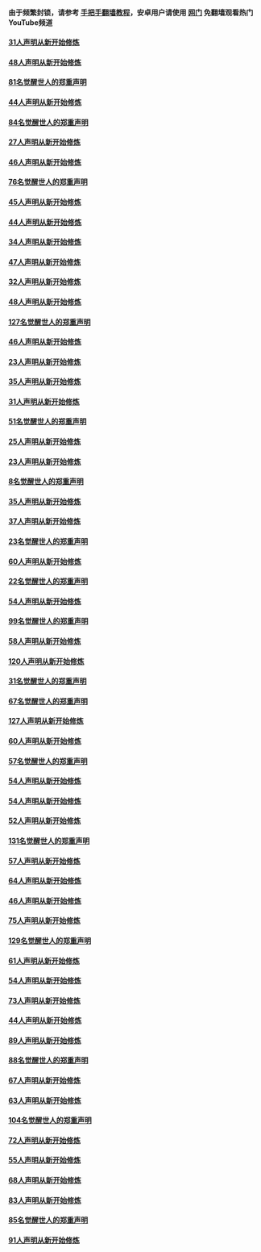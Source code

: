 #### 由于频繁封锁，请参考 [手把手翻墙教程](https://github.com/gfw-breaker/guides/wiki/)，安卓用户请使用 [网门](https://github.com/gfw-breaker/nogfw/blob/master/dl.md?t=03080000) 免翻墙观看热门YouTube频道 

#### [31人声明从新开始修炼](../pages/91/421763.md?t=03080000) 

#### [48人声明从新开始修炼](../pages/91/421605.md?t=03080000) 

#### [81名觉醒世人的郑重声明](../pages/91/421656.md?t=03080000) 

#### [44人声明从新开始修炼](../pages/91/421544.md?t=03080000) 

#### [84名觉醒世人的郑重声明](../pages/91/421543.md?t=03080000) 

#### [27人声明从新开始修炼](../pages/91/421465.md?t=03080000) 

#### [46人声明从新开始修炼](../pages/91/421454.md?t=03080000) 

#### [76名觉醒世人的郑重声明](../pages/91/421453.md?t=03080000) 

#### [45人声明从新开始修炼](../pages/91/421452.md?t=03080000) 

#### [44人声明从新开始修炼](../pages/91/421422.md?t=03080000) 

#### [34人声明从新开始修炼](../pages/91/421322.md?t=03080000) 

#### [47人声明从新开始修炼](../pages/91/421264.md?t=03080000) 

#### [32人声明从新开始修炼](../pages/91/421225.md?t=03080000) 

#### [48人声明从新开始修炼](../pages/91/421202.md?t=03080000) 

#### [127名觉醒世人的郑重声明](../pages/91/421224.md?t=03080000) 

#### [46人声明从新开始修炼](../pages/91/421203.md?t=03080000) 

#### [23人声明从新开始修炼](../pages/91/421138.md?t=03080000) 

#### [35人声明从新开始修炼](../pages/91/421122.md?t=03080000) 

#### [31人声明从新开始修炼](../pages/91/421081.md?t=03080000) 

#### [51名觉醒世人的郑重声明](../pages/91/421080.md?t=03080000) 

#### [25人声明从新开始修炼](../pages/91/421020.md?t=03080000) 

#### [23人声明从新开始修炼](../pages/91/420884.md?t=03080000) 

#### [8名觉醒世人的郑重声明](../pages/91/420883.md?t=03080000) 

#### [35人声明从新开始修炼](../pages/91/420809.md?t=03080000) 

#### [37人声明从新开始修炼](../pages/91/420766.md?t=03080000) 

#### [23名觉醒世人的郑重声明](../pages/91/420765.md?t=03080000) 

#### [60人声明从新开始修炼](../pages/91/420727.md?t=03080000) 

#### [22名觉醒世人的郑重声明](../pages/91/420726.md?t=03080000) 

#### [54人声明从新开始修炼](../pages/91/420529.md?t=03080000) 

#### [99名觉醒世人的郑重声明](../pages/91/420528.md?t=03080000) 

#### [58人声明从新开始修炼](../pages/91/420198.md?t=03080000) 

#### [120人声明从新开始修炼](../pages/91/420141.md?t=03080000) 

#### [31名觉醒世人的郑重声明](../pages/91/420197.md?t=03080000) 

#### [67名觉醒世人的郑重声明](../pages/91/420140.md?t=03080000) 

#### [127人声明从新开始修炼](../pages/91/420082.md?t=03080000) 

#### [60人声明从新开始修炼](../pages/91/420081.md?t=03080000) 

#### [57名觉醒世人的郑重声明](../pages/91/420080.md?t=03080000) 

#### [54人声明从新开始修炼](../pages/91/419533.md?t=03080000) 

#### [54人声明从新开始修炼](../pages/91/419532.md?t=03080000) 

#### [52人声明从新开始修炼](../pages/91/419531.md?t=03080000) 

#### [131名觉醒世人的郑重声明](../pages/91/419530.md?t=03080000) 

#### [57人声明从新开始修炼](../pages/91/419430.md?t=03080000) 

#### [64人声明从新开始修炼](../pages/91/419429.md?t=03080000) 

#### [46人声明从新开始修炼](../pages/91/419428.md?t=03080000) 

#### [75人声明从新开始修炼](../pages/91/419427.md?t=03080000) 

#### [129名觉醒世人的郑重声明](../pages/91/419426.md?t=03080000) 

#### [61人声明从新开始修炼](../pages/91/419198.md?t=03080000) 

#### [54人声明从新开始修炼](../pages/91/419197.md?t=03080000) 

#### [73人声明从新开始修炼](../pages/91/419196.md?t=03080000) 

#### [44人声明从新开始修炼](../pages/91/419075.md?t=03080000) 

#### [89人声明从新开始修炼](../pages/91/419074.md?t=03080000) 

#### [88名觉醒世人的郑重声明](../pages/91/419195.md?t=03080000) 

#### [67人声明从新开始修炼](../pages/91/419073.md?t=03080000) 

#### [63人声明从新开始修炼](../pages/91/419072.md?t=03080000) 

#### [104名觉醒世人的郑重声明](../pages/91/419071.md?t=03080000) 

#### [72人声明从新开始修炼](../pages/91/418902.md?t=03080000) 

#### [55人声明从新开始修炼](../pages/91/418901.md?t=03080000) 

#### [68人声明从新开始修炼](../pages/91/418900.md?t=03080000) 

#### [83人声明从新开始修炼](../pages/91/418757.md?t=03080000) 

#### [85名觉醒世人的郑重声明](../pages/91/418899.md?t=03080000) 

#### [91人声明从新开始修炼](../pages/91/418756.md?t=03080000) 

